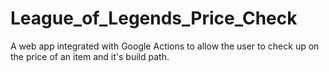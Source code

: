 # League_of_Legends_Price_Check
  A web app integrated with Google Actions to allow the user to check up on the price of an item and it's build path.
